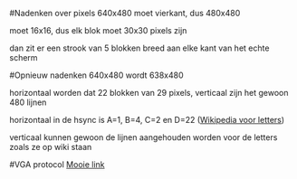 #Nadenken over pixels
640x480 moet vierkant, dus 480x480

moet 16x16, dus elk blok moet 30x30 pixels zijn

dan zit er een strook van 5 blokken breed aan elke kant van het echte scherm

#Opnieuw nadenken
640x480 wordt 638x480

horizontaal worden dat 22 blokken van 29 pixels, verticaal zijn het gewoon 480 lijnen

horizontaal in de hsync is A=1, B=4, C=2 en D=22 ([Wikipedia voor letters](https://en.wikipedia.org/wiki/Video_Graphics_Array#Signal_timings "Wiki"))

verticaal kunnen gewoon de lijnen aangehouden worden voor de letters zoals ze op wiki staan

#VGA protocol
[Mooie link](http://ecse.bd.psu.edu/cenbd452/lab/lab1/lab1.html)
